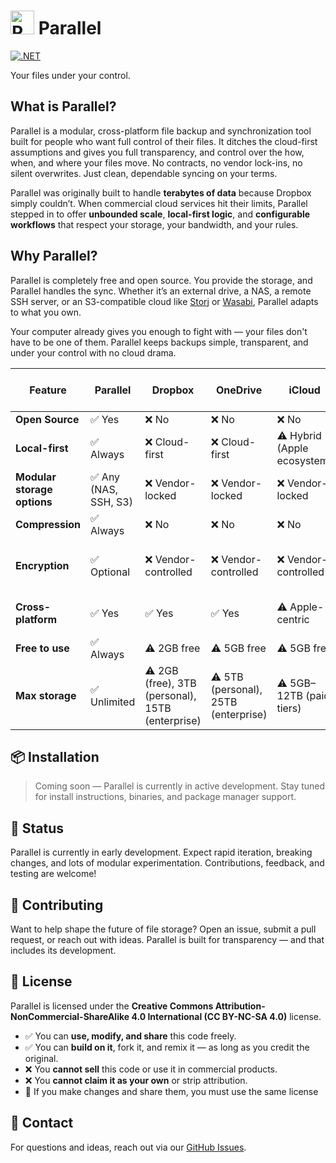 # [<img src="https://raw.githubusercontent.com/TheGuitarleader/Parallel/master/Parallel.Service/parallel-red.ico" alt="Parallel Icon" width="38" height="38">](https://github.com/TheGuitarleader/Parallel) Parallel

[![.NET](https://img.shields.io/github/actions/workflow/status/TheGuitarleader/Parallel/dotnet.yml?&style=for-the-badge)](https://github.com/TheGuitarleader/Parallel/actions/workflows/dotnet.yml)

Your files under your control.

## What is Parallel?

Parallel is a modular, cross-platform file backup and synchronization tool built for people who want full control of their files. It ditches the cloud-first assumptions and gives you full transparency, and control over the how, when, and where your files move. No contracts, no vendor lock-ins, no silent overwrites. Just clean, dependable syncing on your terms.

Parallel was originally built to handle **terabytes of data** because Dropbox simply couldn’t. When commercial cloud services hit their limits, Parallel stepped in to offer **unbounded scale**, **local-first logic**, and **configurable workflows** that respect your storage, your bandwidth, and your rules.

## Why Parallel?

Parallel is completely free and open source. You provide the storage, and Parallel handles the sync. Whether it’s an external drive, a NAS, a remote SSH server, or an S3-compatible cloud like [Storj](https://www.storj.io/) or [Wasabi](https://wasabi.com/), Parallel adapts to what you own.

Your computer already gives you enough to fight with — your files don't have to be one of them. Parallel keeps backups simple, transparent, and under your control with no cloud drama.

| Feature                       | **Parallel** | **Dropbox** | **OneDrive** | **iCloud** | **File History (Windows)** |
|-------------------------------|--------------|-------------|--------------|------------|-----------------------------|
| **Open Source**               | ✅ Yes        | ❌ No        | ❌ No         | ❌ No       | ❌ No
| **Local-first**               | ✅ Always     | ❌ Cloud-first | ❌ Cloud-first | ⚠️ Hybrid (Apple ecosystem) | ✅ Yes
| **Modular storage options**   | ✅ Any (NAS, SSH, S3) | ❌ Vendor-locked | ❌ Vendor-locked | ❌ Vendor-locked | ❌ Local only
| **Compression**               | ✅ Always   | ❌ No        | ❌ No         | ❌ No       | ❌ No
| **Encryption**                | ✅ Optional   | ❌ Vendor-controlled | ❌ Vendor-controlled | ❌ Vendor-controlled | ⚠️ Depends on drive encryption
| **Cross-platform**            | ✅ Yes        | ✅ Yes       | ✅ Yes        | ⚠️ Apple-centric | ❌ Windows only
| **Free to use**               | ✅ Always    | ⚠️ 2GB free | ⚠️ 5GB free   | ⚠️ 5GB free | ✅ Yes
| **Max storage**               | ✅ Unlimited  | ⚠️ 2GB (free), 3TB (personal), 15TB (enterprise) | ⚠️ 5TB (personal), 25TB (enterprise) | ⚠️ 5GB–12TB (paid tiers) | ⚠️ Limited by drive size



## 📦 Installation

> Coming soon — Parallel is currently in active development. Stay tuned for install instructions, binaries, and package manager support.

## 🧪 Status

Parallel is currently in early development. Expect rapid iteration, breaking changes, and lots of modular experimentation. Contributions, feedback, and testing are welcome!

## 🤝 Contributing

Want to help shape the future of file storage? Open an issue, submit a pull request, or reach out with ideas. Parallel is built for transparency — and that includes its development.

## 📄 License

Parallel is licensed under the **Creative Commons Attribution-NonCommercial-ShareAlike 4.0 International (CC BY-NC-SA 4.0)** license.

* ✅ You can **use, modify, and share** this code freely.
* ✅ You can **build on it**, fork it, and remix it — as long as you credit the original.
* ❌ You **cannot sell** this code or use it in commercial products.
* ❌ You **cannot claim it as your own** or strip attribution.
* 🔁 If you make changes and share them, you must use the same license

## 💬 Contact

For questions and ideas, reach out via our [GitHub Issues](https://github.com/TheGuitarleader/Parallel/issues).

